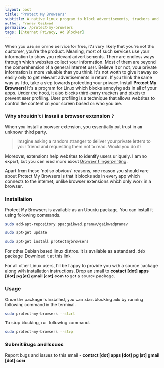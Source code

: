 ```yaml
---
layout: post
title: "Protect My Browsers"
subtitle: A native linux program to block advertisements, trackers and pixels across all your browsers!
author: Pranav Gaikwad
permalink: /protect-my-browsers
tags: [Internet Privacy, Ad Blocker]
---
```


When you use an online service for free, it's very likely that you're not the customer, you're the product. Meaning, most of such services use your information to show you relevant advertisements. There are endless ways through which websites collect your information. Most of them are beyond the comprehension of a general internet user. Believe it or not, your private information is more valuable than you think. It's not worth to give it away so easily only to get relevant advertisements in return. If you think the same way as I do, take a step towards protecting your privacy. Install **Protect My Browsers**! It's a program for Linux which blocks annoying ads in all of your apps. Under the hood, it also blocks third-party trackers and pixels to prevent user profiling. User profiling is a technique that allows websites to control the content on your screen based on who you are.

### Why shouldn't I install a browser extension ?

When you install a browser extension, you essentially put trust in an unknown third party.

> Imagine asking a random stranger to deliver your private letters to your friend and requesting them not to read. Would you do it?

Moreover, extensions help websites to identify users uniquely. I am no expert, but you can read more about [Browser Fingerprinting](https://www.eff.org/deeplinks/2018/06/gdpr-and-browser-fingerprinting-how-it-changes-game-sneakiest-web-trackers).

Apart from these 'not so obvious' reasons, one reason you should care about Protect My Browsers is that it blocks ads in every app which connects to the internet, unlike browser extensions which only work in a browser.

### Installation

Protect My Browsers is available as an Ubuntu package. You can install it using following commands. 

```bash
sudo add-apt-repository ppa:gaikwad.pranav/gaikwadpranav

sudo apt-get update 

sudo apt-get install protectmybrowsers
```

For other Debian based linux distros, it is available as a standard .deb package. Download it at this link. 

For all other Linux users, I'll be happy to provide you with a source package along with installation instructions. Drop an email to **contact [dot] apps [dot] pg [at] gmail [dot] com** to get a source package.

### Usage

Once the package is installed, you can start blocking ads by running following command in the terminal.

```bash
sudo protect-my-browsers --start
```

To stop blocking, run following command. 

```bash
sudo protect-my-browsers --stop
```

### Submit Bugs and Issues

Report bugs and issues to this email - **contact [dot] apps [dot] pg [at] gmail [dot] com**



